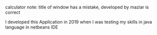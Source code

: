 calculator
note: title of window has a mistake, developed by maziar is correct

I developed this Application in 2019 when I was testing my skills in java language in netbeans IDE
